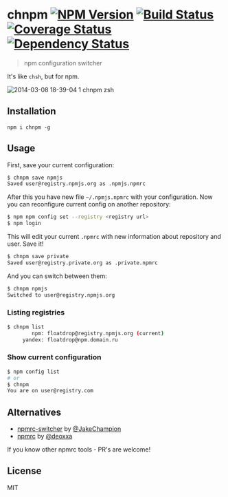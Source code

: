 # chnpm [![NPM Version](https://badge.fury.io/js/chnpm.png)](https://npmjs.org/package/chnpm) [![Build Status](https://travis-ci.org/floatdrop/chnpm.png?branch=master)](https://travis-ci.org/floatdrop/chnpm) [![Coverage Status](https://coveralls.io/repos/floatdrop/chnpm/badge.png?branch=master)](https://coveralls.io/r/floatdrop/chnpm) [![Dependency Status](https://gemnasium.com/floatdrop/chnpm.png)](https://gemnasium.com/floatdrop/chnpm)
> npm configuration switcher

It's like `chsh`, but for npm.

![2014-03-08 18-39-04 1 chnpm zsh](https://f.cloud.github.com/assets/365089/2365351/c7e34308-a6be-11e3-9c2e-862373d96c06.png)

## Installation
`npm i chnpm -g`

## Usage

First, save your current configuration:

```bash
$ chnpm save npmjs
Saved user@registry.npmjs.org as .npmjs.npmrc
```

After this you have new file `~/.npmjs.npmrc` with your configuration. Now you can reconfigure current config on another repository:

```bash
$ npm npm config set --registry <registry url>
$ npm login
```

This will edit your current `.npmrc` with new information about repository and user. Save it!

```bash
$ chnpm save private
Saved user@registry.private.org as .private.npmrc
```

And you can switch between them:

```bash
$ chnpm npmjs
Switched to user@registry.npmjs.org
```

### Listing registries
```bash
$ chnpm list
        npm: floatdrop@registry.npmjs.org (current)
     yandex: floatdrop@npm.domain.ru
```

### Show current configuration
```bash
$ npm config list
# or
$ chnpm
You are on user@registry.com
```

## Alternatives

 * [npmrc-switcher](https://github.com/BBC-News/npmrc-switcher) by [@JakeChampion](https://github.com/JakeChampion)
 * [npmrc](https://github.com/deoxxa/npmrc) by [@deoxxa](https://github.com/deoxxa)

If you know other npmrc tools - PR's are welcome!


## License

MIT
